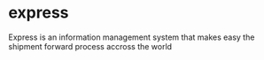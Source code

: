 # express
Express is an information management system that makes easy the shipment forward process accross the world

